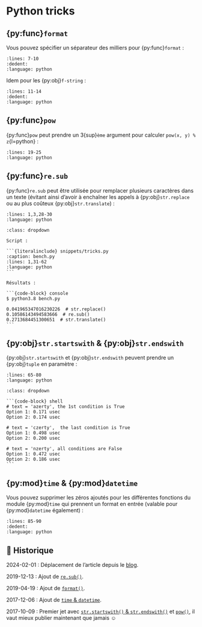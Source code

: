 # Python tricks

## {py:func}`format`

Vous pouvez spécifier un séparateur des milliers pour {py:func}`format` :

```{literalinclude} snippets/tricks.py
:lines: 7-10
:dedent:
:language: python
```

Idem pour les {py:obj}`f-string` :

```{literalinclude} snippets/tricks.py
:lines: 11-14
:dedent:
:language: python
```

## {py:func}`pow`

{py:func}`pow` peut prendre un 3{sup}`ème` argument pour calculer `pow(x, y) % z`{l=python} :

```{literalinclude} snippets/tricks.py
:lines: 19-25
:language: python
```

## {py:func}`re.sub`

{py:func}`re.sub` peut être utilisée pour remplacer plusieurs caractères dans un texte (évitant ainsi d’avoir à enchaîner les appels à {py:obj}`str.replace` ou au plus coûteux {py:obj}`str.translate`) :

```{literalinclude} snippets/tricks.py
:lines: 1,3,28-30
:language: python
```

````{admonition} Benchmark
:class: dropdown

Script :

```{literalinclude} snippets/tricks.py
:caption: bench.py
:lines: 1,31-62
:language: python
```

Résultats :

```{code-block} console
$ python3.8 bench.py

0.041965347016230226  # str.replace()
0.10586143494583666  # re.sub()
0.2713684451300651  # str.translate()
```

````

## {py:obj}`str.startswith` & {py:obj}`str.endswith`

{py:obj}`str.startswith` et {py:obj}`str.endswith` peuvent prendre un {py:obj}`tuple` en paramètre :

```{literalinclude} snippets/tricks.py
:lines: 65-80
:language: python
```

````{admonition} Résultats du benchmark
:class: dropdown

```{code-block} shell
# text = 'azerty', the 1st condition is True
Option 1: 0.171 usec
Option 2: 0.174 usec

# text = 'czerty',  the last condition is True
Option 1: 0.498 usec
Option 2: 0.200 usec

# text = 'nzerty', all conditions are False
Option 1: 0.472 usec
Option 2: 0.186 usec
```

````

## {py:mod}`time` & {py:mod}`datetime`

Vous pouvez supprimer les zéros ajoutés pour les différentes fonctions du module {py:mod}`time` qui prennent un format en entrée (valable pour {py:mod}`datetime` également) :

```{literalinclude} snippets/tricks.py
:lines: 85-90
:dedent:
:language: python
```

## 📜 Historique

2024-02-01
: Déplacement de l’article depuis le [blog](https://www.tiger-222.fr/?d=2017/10/09/09/46/44-tricks).

2019-12-13
: Ajout de [`re.sub()`](#re-sub).

2019-04-19
: Ajout de [`format()`](#format).

2017-12-06
: Ajout de [`time` & `datetime`](#time-datetime).

2017-10-09
: Premier jet avec [`str.startswith()` & `str.endswith()`](#str-startswith-str-endswith) et [`pow()`](#pow), il vaut mieux publier maintenant que jamais ☺

